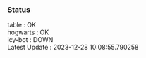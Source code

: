 ### Status


table : OK  
hogwarts : OK  
icy-bot : DOWN  
Latest Update : 2023-12-28 10:08:55.790258
